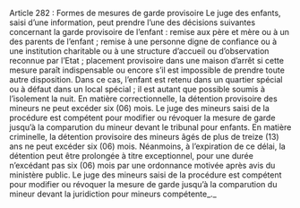 Article 282 : Formes de mesures de garde provisoire
Le juge des enfants, saisi d’une information, peut prendre l’une des décisions suivantes concernant la garde provisoire de l’enfant :
remise aux père et mère ou à un des parents de l’enfant ;
remise à une personne digne de confiance ou à une institution charitable ou à une structure d’accueil ou d’observation reconnue par l’Etat ;
placement provisoire dans une maison d’arrêt si cette mesure paraît indispensable ou encore s’il est impossible de prendre toute autre disposition. Dans ce cas, l’enfant est retenu dans un quartier spécial ou à défaut dans un local spécial ; il est autant que possible soumis à l’isolement la nuit.
En matière correctionnelle, la détention provisoire des mineurs ne peut excéder six (06) mois.
Le juge des mineurs saisi de la procédure est compétent pour modifier ou révoquer la mesure de garde jusqu’à la comparution du mineur devant le tribunal pour enfants.
En matière criminelle, la détention provisoire des mineurs âgés de plus de treize (13) ans ne peut excéder six (06) mois. Néanmoins, à l’expiration de ce délai, la détention peut être prolongée à titre exceptionnel, pour une durée n’excédant pas six (06) mois par une ordonnance motivée après avis du ministère public.
Le juge des mineurs saisi de la procédure est compétent pour modifier ou révoquer la mesure de garde jusqu’à la comparution du mineur devant la juridiction pour mineurs compétente_._